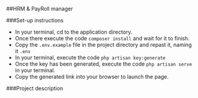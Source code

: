 ##HRM & PayRoll manager



###Set-up instructions

- In your terminal, cd to the application directory.
- Once there execute the code `composer install` and wait for it to finish.
- Copy the `.env.example` file in the project directory 
and repast it, naming it `.env`
- In your terminal, execute the code `php artisan key:generate`
- Once the key has been generated, execute the code 
`php artisan serve` in your terminal.
- Copy the generated link into your browser to launch the page.

###Project description

